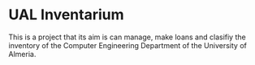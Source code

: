 # UAL Inventarium
This is a project that its aim is can manage, make loans and clasifiy the inventory of the Computer Engineering Department of the University of Almeria.
